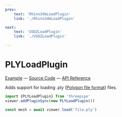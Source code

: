 ```yaml
---
prev: 
    text: 'Rhino3dmLoadPlugin'
    link: './Rhino3dmLoadPlugin'

next: 
    text: 'USDZLoadPlugin'
    link: './USDZLoadPlugin'

---
```


# PLYLoadPlugin

[Example](https://threepipe.org/examples/#ply-load/) &mdash;
[Source Code](https://github.com/repalash/threepipe/blob/master/src/plugins/import/PLYLoadPlugin.ts) &mdash;
[API Reference](https://threepipe.org/docs/classes/PLYLoadPlugin.html)

Adds support for loading .ply ([Polygon file format](https://en.wikipedia.org/wiki/PLY_(file_format))) files.

```typescript
import {PLYLoadPlugin} from 'threepipe'
viewer.addPluginSync(new PLYLoadPlugin())

const mesh = await viewer.load('file.ply')
```
